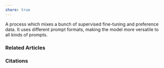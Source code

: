```yaml
---
share: true
---
```


A process which mixes a bunch of supervised fine-tuning and preference data. It uses different prompt formats, making the model more versatile to all kinds of prompts.

### Related Articles

### Citations
